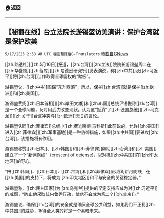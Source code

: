 ###  [:house:返回](README.md)
---


## 【秘翻在线】台立法院长游锡堃访美演讲：保护台湾就是保护欧美
`5/17/2023 2:38 AM UTC 秘密翻譯組G-Translators` [轉載自GNews](https://gnews.org/articles/1306648)

[[zh:路透社]][[zh:5月16日]]报道，[[zh:台湾]][[zh:立法]]院院长游锡堃周二在[[zh:华盛顿]][[zh:智库]][[zh:哈德逊研究所]]发表演说，称[[zh:中共]]及[[zh:习近平]]将[[zh:台湾]]当作取得全球霸权的“踏板”。

游锡堃说，[[zh:中共]]图谋“东升西落”，所以，保护[[zh:台湾]]就是保护[[zh:欧洲]]和[[zh:美国]]。

游锡堃赞扬[[zh:日本首相]][[zh:岸田文雄]]和[[zh:韩国]]总统尹锡悦称[[zh:台湾]]是一个全球问题，反对用武力改变现状。认为这“抵消”了[[zh:法国总统]][[zh:马克龙]][[zh:关于]]台海冲突与[[zh:欧洲]]无关的言论。

游锡堃认同[[zh:菲律宾]]总统小[[zh:费迪南德·马科斯]]此前说的，允许[[zh:美国]]进入[[zh:菲律宾]][[zh:军事基地]]是一种防御措施，如果[[zh:中共国]]要进攻[[zh:台湾]]，该措施将有作用。

游锡堃称赞[[zh:日本]]、[[zh:韩国]]和[[zh:菲律宾]]帮助[[zh:台湾]]和[[zh:美国]]建立了一个“新月防线”（crescent of defense)，以对抗[[zh:中共国]]在[[zh:印太地区]]的野心。

“由[[zh:韩国]]、[[zh:日本]]、[[zh:台湾]]和[[zh:菲律宾]]形成的新月防线，在[[zh:美国]]的支持下，将成为[[zh:印太地区]]和平与安全的关键稳定器。”

游锡堃称，[[zh:民主国家]]为[[zh:乌克兰]]提供的坚定支持应成为对[[zh:习近平]]的威慑，“防止他采取任何鲁莽行动，使他不会成为第二个[[zh:普京]]。”

游锡堃说，确保[[zh:台湾]]的安全就是确保全球公共利益，如果我们不正视[[zh:中共国]]的威胁，等待全人类的将是一个黑暗未来。
